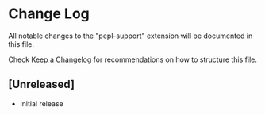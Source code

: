 # Change Log

All notable changes to the "pepl-support" extension will be documented in this file.

Check [Keep a Changelog](http://keepachangelog.com/) for recommendations on how to structure this file.

## [Unreleased]

- Initial release